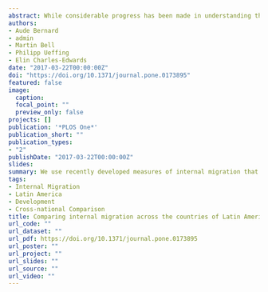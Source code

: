 ```yaml
---
abstract: While considerable progress has been made in understanding the way particular aspects of internal migration, such as its intensity, age profile and spatial impact, vary between countries around the world, little attention to date has been given to establishing how these dimensions of migration interact in different national settings. We use recently developed measures of internal migration that are scale-independent to compare the overall intensity, age composition, spatial impact, and distance profile of internal migration in 19 Latin American countries. Comparisons reveal substantial cross-national variation but cluster analysis suggests the different dimensions of migration evolve systematically to form a broad sequence characterised by low intensities, young ages at migration, unbalanced flows and high friction of distance at lower levels of development, trending to high intensities, an older age profile of migration, more closely balanced flows and lower friction of distance at later stages of development. However, the transition is not linear and local contingencies, such as international migration and political control, often distort the migration-development nexus, leading to unique migration patterns in individual national contexts.
authors:
- Aude Bernard
- admin
- Martin Bell
- Philipp Ueffing
- Elin Charles-Edwards
date: "2017-03-22T00:00:00Z"
doi: "https://doi.org/10.1371/journal.pone.0173895"
featured: false
image:
  caption: 
  focal_point: ""
  preview_only: false
projects: []
publication: '*PLOS One*'
publication_short: ""
publication_types:
- "2"
publishDate: "2017-03-22T00:00:00Z"
slides: 
summary: We use recently developed measures of internal migration that are scale-independent to compare the overall intensity, age composition, spatial impact, and distance profile of internal migration in 19 Latin American countries.
tags:
- Internal Migration
- Latin America
- Development
- Cross-national Comparison
title: Comparing internal migration across the countries of Latin America. A multidimensional approach
url_code: ""
url_dataset: ""
url_pdf: https://doi.org/10.1371/journal.pone.0173895
url_poster: ""
url_project: ""
url_slides: ""
url_source: ""
url_video: ""
---
```

